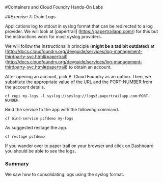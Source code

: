 #Containers and Cloud Foundry Hands-On Labs

##Exercise 7: Drain Logs

Applications log to stdout in syslog format that can be redirected to a log provider. We will look at [papertrail] (https://papertrailapp.com/) for this but the instructions work for most syslog providers.

We will follow the instructions in principle (**might be a tad bit outdated**) at [http://docs.cloudfoundry.org/devguide/services/log-management-thirdparty-svc.html#papertrail] (http://docs.cloudfoundry.org/devguide/services/log-management-thirdparty-svc.html#papertrail) to obtain an account.

After opening an account, pick B. Cloud Foundry as an option. Then, we substitute the appropriate value of the URL and the PORT-NUMBER from the account details.

```
cf cups my-logs -l syslog://syslog://logs3.papertrailapp.com:PORT-NUMBER
```

Bind the service to the app with the following command.

```
cf bind-service pcfdemo my-logs
```

As suggested restage the app.

```
cf restage pcfdemo
```

If you wander over to paper trail on your browser and click on Dashboard you should be able to see the logs. 

### Summary

We saw how to consolidating logs using the syslog format.
